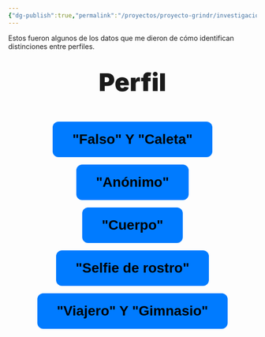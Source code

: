 ```yaml
---
{"dg-publish":true,"permalink":"/proyectos/proyecto-grindr/investigacion/tipos-de-perfiles/","created":"2025-02-27T12:20:26.596-05:00","updated":"2025-03-20T02:05:48.552-05:00"}
---
```


Estos fueron algunos de los datos que me dieron de cómo identifican distinciones entre perfiles.
<div class="container">
  <div class="title">Perfil</div>
  <div class="button-container">
    <button onclick="cargarSVG('https://brunomoo.github.io/Grindr_web/digitalgarden/img/perfil falso y caleta___.svg')">
      "Falso" Y "Caleta"
    </button>
    <button onclick="cargarSVG('https://brunomoo.github.io/Grindr_web/digitalgarden/img/perfil anonimo____.svg')">
      "Anónimo"
    </button>
    <button onclick="cargarSVG('https://brunomoo.github.io/Grindr_web/digitalgarden/img/perfil de cuerpo___.svg')">
      "Cuerpo"
    </button>
    <button onclick="cargarSVG('https://brunomoo.github.io/Grindr_web/digitalgarden/img/perfil de selfie de rostro___.svg')">
      "Selfie de rostro"
    </button>
    <button onclick="cargarSVG('https://brunomoo.github.io/Grindr_web/digitalgarden/img/perfil viajero y de gimnasio___.svg')">
      "Viajero" Y "Gimnasio"
    </button>
  </div>
</div>


<div class="svg-container"></div>

<style>
  /* Contenedor principal */
  .container {
    display: flex;
    align-items: center;
    justify-content: center;
    gap: 50px;
    max-width: 100%;
    padding: 20px;
    flex-wrap: wrap; /* Permite que los elementos se ajusten en móviles */
  }

  /* Texto grande a la izquierda */
  .title {
    font-size: 50px;
    font-weight: 900;
    text-align: center;
  }

  /* Contenedor de los botones */
  .button-container {
    display: flex;
    flex-direction: column;
    gap: 15px;
    width: 100%;
    align-items: center;
  }

  /* Botones */
  .button-container button {
    padding: 20px 40px;
    font-size: 28px;
    font-weight: 900;
    cursor: pointer;
    border: none;
    border-radius: 12px;
    background-color: #007bff;
    text-align: center;
    white-space: nowrap;
    min-width: fit-content;
    width: auto;
    max-width: 90%; /* Evita que sobrepasen el margen en móviles */
  }

  .button-container button:hover {
    background-color: #0056b3;
    transform: scale(1.1);
  }

  /* Contenedor del SVG */
  .svg-container {
    display: flex;
    justify-content: center;
    align-items: center;
    width: 100%;
    margin-top: 20px;
  }

  /* 📱 Ajustes para móviles */
  @media (max-width: 768px) {
    .container {
      flex-direction: column; /* Acomoda "PERFIL" arriba en móviles */
      gap: 20px;
      text-align: center;
    }
    
    .title {
      font-size: 40px; /* Reduce tamaño del título en móviles */
    }

    .button-container button {
      font-size: 22px; /* Botones más pequeños en móviles */
      padding: 15px 30px; /* Reduce el padding */
    }
  }
</style>

<script>
function cargarSVG(url) {
  fetch(url)
    .then(response => response.text())
    .then(svg => {
      document.querySelector(".svg-container").innerHTML = svg;
      const svgElement = document.querySelector(".svg-container svg");
      if (svgElement) {
        svgElement.style.width = "100%";
        svgElement.style.height = "auto";
      }
    })
    .catch(error => {
      console.error("Error al cargar el SVG:", error);
    });
}
</script>
